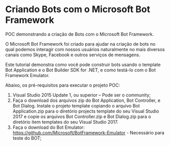 # Criando Bots com o Microsoft Bot Framework
POC demonstrando a criação de Bots com o Microsoft Bot Framework.

O Microsoft Bot Framework foi criado para ajudar na criação de bots no qual podemos interagir com nossos usuários naturalmente no mais diversos canais como Skype, Facebook e outros serviços de mensagens.

Este tutorial demonstra como você pode construir bots usando o template Bot Application e o Bot Builder SDK for .NET, e como testá-lo com o Bot Framework Emulator.

Abaixo, os pré-requisitos para executar o projeto POC:

1. Visual Studio 2015 Update 1, ou superior – Pode ser o community;
2. Faça o download dos arquivos zip do Bot Application, Bot Controller, e Bot Dialog. Instale o projeto template copiando o arquivo Bot Application.zip para o diretório projects template do seu Visual Studio 2017 e copie os arquivos Bot Controller.zip e Bot Dialog.zip para o diretório item templates do seu Visual Studio 2017.
3. Faça o download do Bot Emulator: https://github.com/Microsoft/BotFramework-Emulator - Necessário para teste do BOT;
